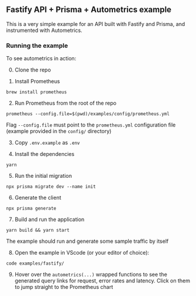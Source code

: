 ## Fastify API + Prisma + Autometrics example

This is a very simple example for an API built with Fastify and Prisma, and
instrumented with Autometrics.

### Running the example

To see autometrics in action:

0. Clone the repo

1. Install Prometheus

```shell
brew install prometheus
```

2. Run Prometheus from the root of the repo

```shell
prometheus --config.file=$(pwd)/examples/config/prometheus.yml
```

Flag `--config.file` must point to the `prometheus.yml` configuration file
(example provided in the `config/` directory)

3. Copy `.env.example` as `.env`

4. Install the dependencies

```shell
yarn
```

5. Run the initial migration

```shell
npx prisma migrate dev --name init
```

6. Generate the client

```shell
npx prisma generate
```

7. Build and run the application

```shell
yarn build && yarn start
```

The example should run and generate some sample traffic by itself

8. Open the example in VScode (or your editor of choice):

```shell
code examples/fastify/
```

9. Hover over the `autometrics(...)` wrapped functions to see the generated
	 query links for request, error rates and latency. Click on them to jump
	 straight to the Prometheus chart
